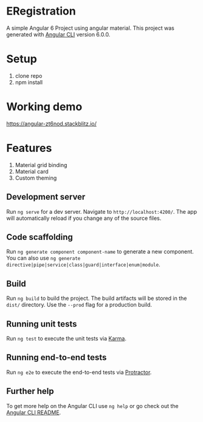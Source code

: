 # ERegistration
A simple Angular 6 Project using angular material.
This project was generated with [Angular CLI](https://github.com/angular/angular-cli) version 6.0.0.

# Setup 
 1) clone repo
 2) npm install
 
# Working demo 

https://angular-zt6nod.stackblitz.io/

# Features 
 1) Material grid binding
 2) Material card
 3) Custom theming

## Development server

Run `ng serve` for a dev server. Navigate to `http://localhost:4200/`. The app will automatically reload if you change any of the source files.

## Code scaffolding

Run `ng generate component component-name` to generate a new component. You can also use `ng generate directive|pipe|service|class|guard|interface|enum|module`.

## Build

Run `ng build` to build the project. The build artifacts will be stored in the `dist/` directory. Use the `--prod` flag for a production build.

## Running unit tests

Run `ng test` to execute the unit tests via [Karma](https://karma-runner.github.io).

## Running end-to-end tests

Run `ng e2e` to execute the end-to-end tests via [Protractor](http://www.protractortest.org/).

## Further help

To get more help on the Angular CLI use `ng help` or go check out the [Angular CLI README](https://github.com/angular/angular-cli/blob/master/README.md).
